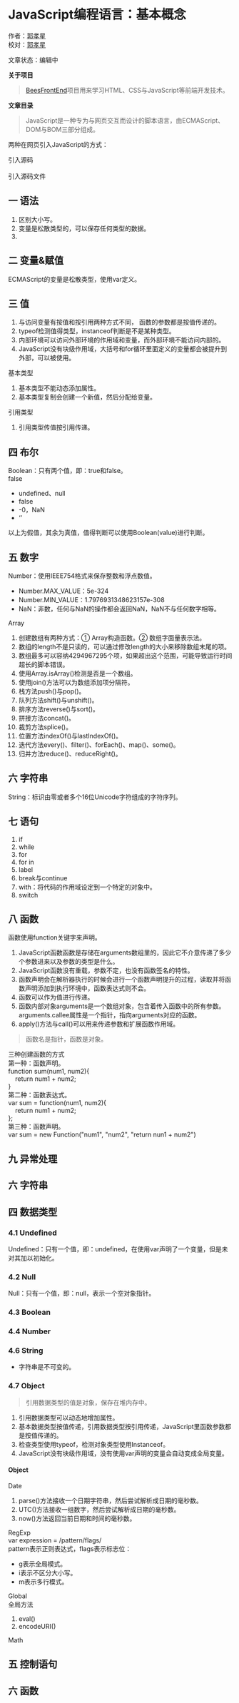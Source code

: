 # JavaScript编程语言：基本概念

作者：[郭孝星](https://github.com/guoxiaoxing)<br />校对：[郭孝星](https://github.com/guoxiaoxing)

文章状态：编辑中

**关于项目**
> [BeesFrontEnd](https://github.com/BeesFrontEnd/BeesFrontEnd)项目用来学习HTML、CSS与JavaScript等前端开发技术。


**文章目录**
> JavaScript是一种专为与网页交互而设计的脚本语言，由ECMAScript、DOM与BOM三部分组成。


两种在网页引入JavaScript的方式：

引入源码<br /><script><br />  function foo() {

  }<br /></script><br />引入源码文件<br /><script src="js/main.js"></script>
<a name="31c8249c"></a>
## [](https://github.com/BeesX/BeesFrontEnd/blob/master/doc/%E5%89%8D%E7%AB%AF%E5%9F%BA%E7%A1%80/JavaScript/JavaScript%E7%BC%96%E7%A8%8B%E8%AF%AD%E8%A8%80%EF%BC%9A%E5%9F%BA%E6%9C%AC%E6%A6%82%E5%BF%B5.md#%E4%B8%80-%E8%AF%AD%E6%B3%95)一 语法

1. 区别大小写。
1. 变量是松散类型的，可以保存任何类型的数据。
1. <br />
<a name="5fb057bb"></a>
## [](https://github.com/BeesX/BeesFrontEnd/blob/master/doc/%E5%89%8D%E7%AB%AF%E5%9F%BA%E7%A1%80/JavaScript/JavaScript%E7%BC%96%E7%A8%8B%E8%AF%AD%E8%A8%80%EF%BC%9A%E5%9F%BA%E6%9C%AC%E6%A6%82%E5%BF%B5.md#%E4%BA%8C-%E5%8F%98%E9%87%8F%E8%B5%8B%E5%80%BC)二 变量&赋值

ECMAScript的变量是松散类型，使用var定义。

<a name="581014f6"></a>
## [](https://github.com/BeesX/BeesFrontEnd/blob/master/doc/%E5%89%8D%E7%AB%AF%E5%9F%BA%E7%A1%80/JavaScript/JavaScript%E7%BC%96%E7%A8%8B%E8%AF%AD%E8%A8%80%EF%BC%9A%E5%9F%BA%E6%9C%AC%E6%A6%82%E5%BF%B5.md#%E4%B8%89-%E5%80%BC)三 值

1. 与访问变量有按值和按引用两种方式不同， 函数的参数都是按值传递的。
1. typeof检测值得类型，instanceof判断是不是某种类型。
1. 内部环境可以访问外部环境的作用域和变量，而外部环境不能访问内部的。
1. JavaScript没有块级作用域，大括号和for循环里面定义的变量都会被提升到外部，可以被使用。

基本类型

1. 基本类型不能动态添加属性。
1. 基本类型复制会创建一个新值，然后分配给变量。

引用类型

1. 引用类型传值按引用传递。



<a name="7febea22"></a>
## [](https://github.com/BeesX/BeesFrontEnd/blob/master/doc/%E5%89%8D%E7%AB%AF%E5%9F%BA%E7%A1%80/JavaScript/JavaScript%E7%BC%96%E7%A8%8B%E8%AF%AD%E8%A8%80%EF%BC%9A%E5%9F%BA%E6%9C%AC%E6%A6%82%E5%BF%B5.md#%E5%9B%9B-%E5%B8%83%E5%B0%94)四 布尔

Boolean：只有两个值，即：true和false。<br />false
* undefined、null
* false
* -0，NaN
* ‘’

以上为假值，其余为真值，值得判断可以使用Boolean(value)进行判断。

<a name="b19d8a29"></a>
## [](https://github.com/BeesX/BeesFrontEnd/blob/master/doc/%E5%89%8D%E7%AB%AF%E5%9F%BA%E7%A1%80/JavaScript/JavaScript%E7%BC%96%E7%A8%8B%E8%AF%AD%E8%A8%80%EF%BC%9A%E5%9F%BA%E6%9C%AC%E6%A6%82%E5%BF%B5.md#%E4%BA%94-%E6%95%B0%E5%AD%97)五 数字

Number：使用IEEE754格式来保存整数和浮点数值。
* Number.MAX_VALUE：5e-324
* Number.MIN_VALUE：1.7976931348623157e-308
* NaN：非数，任何与NaN的操作都会返回NaN，NaN不与任何数字相等。

Array
1. 创建数组有两种方式：① Array构造函数。② 数组字面量表示法。
1. 数组的length不是只读的，可以通过修改length的大小来移除数组末尾的项。
1. 数组最多可以容纳4294967295个项，如果超出这个范围，可能导致运行时间超长的脚本错误。
1. 使用Array.isArray()检测是否是一个数组。
1. 使用join()方法可以为数组添加项分隔符。
1. 栈方法push()与pop()。
1. 队列方法shift()与unshift()。
1. 排序方法reverse()与sort()。
1. 拼接方法concat()。
1. 裁剪方法splice()。
1. 位置方法indexOf()与lastIndexOf()。
1. 迭代方法every()、filter()、forEach()、map()、some()。
1. 归并方法reduce()、reduceRight()。
<a name="d181941c"></a>
## [](https://github.com/BeesX/BeesFrontEnd/blob/master/doc/%E5%89%8D%E7%AB%AF%E5%9F%BA%E7%A1%80/JavaScript/JavaScript%E7%BC%96%E7%A8%8B%E8%AF%AD%E8%A8%80%EF%BC%9A%E5%9F%BA%E6%9C%AC%E6%A6%82%E5%BF%B5.md#%E5%85%AD-%E5%AD%97%E7%AC%A6%E4%B8%B2)六 字符串

String：标识由零或者多个16位Unicode字符组成的字符序列。

<a name="c5659e87"></a>
## [](https://github.com/BeesX/BeesFrontEnd/blob/master/doc/%E5%89%8D%E7%AB%AF%E5%9F%BA%E7%A1%80/JavaScript/JavaScript%E7%BC%96%E7%A8%8B%E8%AF%AD%E8%A8%80%EF%BC%9A%E5%9F%BA%E6%9C%AC%E6%A6%82%E5%BF%B5.md#%E4%B8%83-%E8%AF%AD%E5%8F%A5)七 语句

1. if
1. while
1. for
1. for in
1. label
1. break与continue
1. with：将代码的作用域设定到一个特定的对象中。
1. switch

<a name="29198146"></a>
## [](https://github.com/BeesX/BeesFrontEnd/blob/master/doc/%E5%89%8D%E7%AB%AF%E5%9F%BA%E7%A1%80/JavaScript/JavaScript%E7%BC%96%E7%A8%8B%E8%AF%AD%E8%A8%80%EF%BC%9A%E5%9F%BA%E6%9C%AC%E6%A6%82%E5%BF%B5.md#%E5%85%AB-%E5%87%BD%E6%95%B0)八 函数
函数使用function关键字来声明。
1. JavaScript函数函数是存储在arguments数组里的，因此它不介意传递了多少个参数进来以及参数的类型是什么。
1. JavaScript函数没有重载，参数不定，也没有函数签名的特性。
1. 函数声明会在解析器执行的时候会进行一个函数声明提升的过程，读取并将函数声明添加到执行环境中，函数表达式则不会。
1. 函数可以作为值进行传递。
1. 函数内部对象arguments是一个数组对象，包含着传入函数中的所有参数。arguments.callee属性是一个指针，指向arguments对应的函数。
1. apply()方法与call()可以用来传递参数和扩展函数作用域。
> 函数名是指针，函数是对象。

三种创建函数的方式<br />第一种：函数声明。<br />function sum(num1, num2){<br />    return num1 + num2;<br />}<br />第二种：函数表达式。<br />var sum = function(num1, num2){<br />    return num1 + num2;<br />};<br />第三种：函数声明。<br />var sum = new Function("num1", "num2", "return nun1 + num2")
<a name="afb9a5c4"></a>
## [](https://github.com/BeesX/BeesFrontEnd/blob/master/doc/%E5%89%8D%E7%AB%AF%E5%9F%BA%E7%A1%80/JavaScript/JavaScript%E7%BC%96%E7%A8%8B%E8%AF%AD%E8%A8%80%EF%BC%9A%E5%9F%BA%E6%9C%AC%E6%A6%82%E5%BF%B5.md#%E4%B9%9D-%E5%BC%82%E5%B8%B8%E5%A4%84%E7%90%86)九 异常处理
<a name="d181941c-1"></a>
## [](https://github.com/BeesX/BeesFrontEnd/blob/master/doc/%E5%89%8D%E7%AB%AF%E5%9F%BA%E7%A1%80/JavaScript/JavaScript%E7%BC%96%E7%A8%8B%E8%AF%AD%E8%A8%80%EF%BC%9A%E5%9F%BA%E6%9C%AC%E6%A6%82%E5%BF%B5.md#%E5%85%AD-%E5%AD%97%E7%AC%A6%E4%B8%B2-1)六 字符串
<a name="1f81d8a1"></a>
## [](https://github.com/BeesX/BeesFrontEnd/blob/master/doc/%E5%89%8D%E7%AB%AF%E5%9F%BA%E7%A1%80/JavaScript/JavaScript%E7%BC%96%E7%A8%8B%E8%AF%AD%E8%A8%80%EF%BC%9A%E5%9F%BA%E6%9C%AC%E6%A6%82%E5%BF%B5.md#%E5%9B%9B-%E6%95%B0%E6%8D%AE%E7%B1%BB%E5%9E%8B)四 数据类型
<a name="509f0362"></a>
### [](https://github.com/BeesX/BeesFrontEnd/blob/master/doc/%E5%89%8D%E7%AB%AF%E5%9F%BA%E7%A1%80/JavaScript/JavaScript%E7%BC%96%E7%A8%8B%E8%AF%AD%E8%A8%80%EF%BC%9A%E5%9F%BA%E6%9C%AC%E6%A6%82%E5%BF%B5.md#41-undefined)4.1 Undefined
Undefined：只有一个值，即：undefined，在使用var声明了一个变量，但是未对其加以初始化。
<a name="ab67ba36"></a>
### [](https://github.com/BeesX/BeesFrontEnd/blob/master/doc/%E5%89%8D%E7%AB%AF%E5%9F%BA%E7%A1%80/JavaScript/JavaScript%E7%BC%96%E7%A8%8B%E8%AF%AD%E8%A8%80%EF%BC%9A%E5%9F%BA%E6%9C%AC%E6%A6%82%E5%BF%B5.md#42-null)4.2 Null
Null：只有一个值，即：null，表示一个空对象指针。
<a name="0b376ab0"></a>
### [](https://github.com/BeesX/BeesFrontEnd/blob/master/doc/%E5%89%8D%E7%AB%AF%E5%9F%BA%E7%A1%80/JavaScript/JavaScript%E7%BC%96%E7%A8%8B%E8%AF%AD%E8%A8%80%EF%BC%9A%E5%9F%BA%E6%9C%AC%E6%A6%82%E5%BF%B5.md#43-boolean)4.3 Boolean
<a name="32ed370e"></a>
### [](https://github.com/BeesX/BeesFrontEnd/blob/master/doc/%E5%89%8D%E7%AB%AF%E5%9F%BA%E7%A1%80/JavaScript/JavaScript%E7%BC%96%E7%A8%8B%E8%AF%AD%E8%A8%80%EF%BC%9A%E5%9F%BA%E6%9C%AC%E6%A6%82%E5%BF%B5.md#44-number)4.4 Number
<a name="d73822ee"></a>
### [](https://github.com/BeesX/BeesFrontEnd/blob/master/doc/%E5%89%8D%E7%AB%AF%E5%9F%BA%E7%A1%80/JavaScript/JavaScript%E7%BC%96%E7%A8%8B%E8%AF%AD%E8%A8%80%EF%BC%9A%E5%9F%BA%E6%9C%AC%E6%A6%82%E5%BF%B5.md#46-string)4.6 String
* 字符串是不可变的。
<a name="562a1fb8"></a>
### [](https://github.com/BeesX/BeesFrontEnd/blob/master/doc/%E5%89%8D%E7%AB%AF%E5%9F%BA%E7%A1%80/JavaScript/JavaScript%E7%BC%96%E7%A8%8B%E8%AF%AD%E8%A8%80%EF%BC%9A%E5%9F%BA%E6%9C%AC%E6%A6%82%E5%BF%B5.md#47-object)4.7 Object
> 引用数据类型的值是对象，保存在堆内存中。

1. 引用数据类型可以动态地增加属性。
1. 基本数据类型按值传递，引用数据类型按引用传递，JavaScript里函数参数都是按值传递的。
1. 检查类型使用typeof，检测对象类型使用Instanceof。
1. JavaScript没有块级作用域，没有使用var声明的变量会自动变成全局变量。
<a name="Object"></a>
#### [](https://github.com/BeesX/BeesFrontEnd/blob/master/doc/%E5%89%8D%E7%AB%AF%E5%9F%BA%E7%A1%80/JavaScript/JavaScript%E7%BC%96%E7%A8%8B%E8%AF%AD%E8%A8%80%EF%BC%9A%E5%9F%BA%E6%9C%AC%E6%A6%82%E5%BF%B5.md#object)Object
Date
1. parse()方法接收一个日期字符串，然后尝试解析成日期的毫秒数。
1. UTC()方法接收一组数字，然后尝试解析成日期的毫秒数。
1. now()方法返回当前日期和时间的毫秒数。

RegExp<br />var expression = /pattern/flags/<br />pattern表示正则表达式，flags表示标志位：
* g表示全局模式。
* i表示不区分大小写。
* m表示多行模式。

Global<br />全局方法
1. eval()
1. encodeURI()

Math
<a name="3100a784"></a>
## [](https://github.com/BeesX/BeesFrontEnd/blob/master/doc/%E5%89%8D%E7%AB%AF%E5%9F%BA%E7%A1%80/JavaScript/JavaScript%E7%BC%96%E7%A8%8B%E8%AF%AD%E8%A8%80%EF%BC%9A%E5%9F%BA%E6%9C%AC%E6%A6%82%E5%BF%B5.md#%E4%BA%94-%E6%8E%A7%E5%88%B6%E8%AF%AD%E5%8F%A5)五 控制语句
<a name="ba61324e"></a>
## [](https://github.com/BeesX/BeesFrontEnd/blob/master/doc/%E5%89%8D%E7%AB%AF%E5%9F%BA%E7%A1%80/JavaScript/JavaScript%E7%BC%96%E7%A8%8B%E8%AF%AD%E8%A8%80%EF%BC%9A%E5%9F%BA%E6%9C%AC%E6%A6%82%E5%BF%B5.md#%E5%85%AD-%E5%87%BD%E6%95%B0)六 函数
